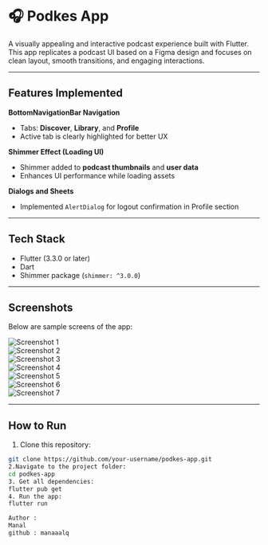 # 🎧 Podkes App

A visually appealing and interactive podcast experience built with Flutter. This app replicates a podcast UI based on a Figma design and focuses on clean layout, smooth transitions, and engaging interactions.


---

##  Features Implemented

 **BottomNavigationBar Navigation**  
- Tabs: **Discover**, **Library**, and **Profile**  
- Active tab is clearly highlighted for better UX  

**Shimmer Effect (Loading UI)**  
- Shimmer added to **podcast thumbnails** and **user data**  
- Enhances UI performance while loading assets  

 **Dialogs and Sheets**  
- Implemented `AlertDialog` for logout confirmation in Profile section

---

##  Tech Stack

- Flutter (3.3.0 or later)
- Dart
- Shimmer package (`shimmer: ^3.0.0`)

---

##  Screenshots

Below are sample screens of the app:

![Screenshot 1](assets/screenshot/image1.png)  
![Screenshot 2](assets/screenshot/image2.png)  
![Screenshot 3](assets/screenshot/image3.png)  
![Screenshot 4](assets/screenshot/image4.png)  
![Screenshot 5](assets/screenshot/image5.png)  
![Screenshot 6](assets/screenshot/image6.png)  
![Screenshot 7](assets/screenshot/image7.png)

---

##  How to Run

1. Clone this repository:
```bash
git clone https://github.com/your-username/podkes-app.git
2.Navigate to the project folder:
cd podkes-app
3. Get all dependencies:
flutter pub get
4. Run the app:
flutter run

Author :
Manal
github : manaaalq
